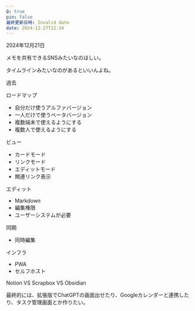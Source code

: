 ```yaml
---
Q: true
pin: false
最終更新日時: Invalid date
date: 2024-12-27T22:34
---
```

  

2024年12月21日

メモを共有できるSNSみたいなのほしい。

タイムラインみたいなのがあるといいんよね。

  

  

過去

ロードマップ

- 自分だけ使うアルファバージョン
- 一人だけで使うベータバージョン
- 複数端末で使えるようにする
- 複数人で使えるようにする

ビュー

- カードモード  
- リンクモード  
- エディットモード  
- 関連リンク表示  

エディット

- Markdown  
- 編集権限  
- ユーザーシステムが必要  

同期

- 同時編集

インフラ

- PWA  
- セルフホスト  

Notion VS Scrapbox VS Obsidian

最終的には、拡張版でChatGPTの画面出せたり、Googleカレンダーと連携したり、タスク管理画面とか作りたい。